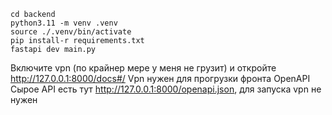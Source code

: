```
cd backend
python3.11 -m venv .venv
source ./.venv/bin/activate
pip install-r requirements.txt
fastapi dev main.py
```

Включите vpn (по крайнер мере у меня не грузит) и откройте http://127.0.0.1:8000/docs#/
Vpn нужен для прогрузки фронта OpenAPI
Сырое API есть тут http://127.0.0.1:8000/openapi.json, для запуска vpn не нужен
